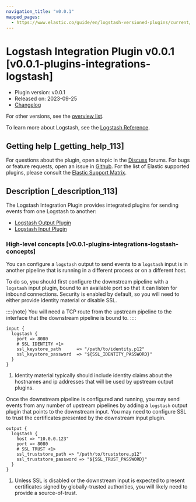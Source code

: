 ```yaml
---
navigation_title: "v0.0.1"
mapped_pages:
  - https://www.elastic.co/guide/en/logstash-versioned-plugins/current/v0.0.1-plugins-integrations-logstash.html
---
```


# Logstash Integration Plugin v0.0.1 [v0.0.1-plugins-integrations-logstash]


* Plugin version: v0.0.1
* Released on: 2023-09-25
* [Changelog](https://github.com/logstash-plugins/logstash-integration-logstash/blob/v0.0.1/CHANGELOG.md)

For other versions, see the [overview list](integration-logstash-index.md).

To learn more about Logstash, see the [Logstash Reference](logstash://reference/index.md).

## Getting help [_getting_help_113]

For questions about the plugin, open a topic in the [Discuss](http://discuss.elastic.co) forums. For bugs or feature requests, open an issue in [Github](https://github.com/logstash-plugins/logstash-integration-logstash). For the list of Elastic supported plugins, please consult the [Elastic Support Matrix](https://www.elastic.co/support/matrix#matrix_logstash_plugins).


## Description [_description_113]

The Logstash Integration Plugin provides integrated plugins for sending events from one Logstash to another:

* [Logstash Output Plugin](/lsr/plugins-outputs-logstash.md)
* [Logstash Input Plugin](/lsr/plugins-inputs-logstash.md)

### High-level concepts [v0.0.1-plugins-integrations-logstash-concepts]

You can configure a `logstash` output to send events to a `logstash` input is in another pipeline that is running in a different process or on a different host.

To do so, you should first configure the downstream pipeline with a `logstash` input plugin, bound to an available port so that it can listen for inbound connections. Security is enabled by default, so you will need to either provide identity material or disable SSL.

::::{note}
You will need a TCP route from the upstream pipeline to the interface that the downstream pipeline is bound to.
::::


```shell
input {
  logstash {
    port => 8080
    # SSL IDENTITY <1>
    ssl_keystore_path      => "/path/to/identity.p12"
    ssl_keystore_password  => "${SSL_IDENTITY_PASSWORD}"
  }
}
```

1. Identity material typically should include identity claims about the hostnames and ip addresses that will be used by upstream output plugins.


Once the downstream pipeline is configured and running, you may send events from any number of upstream pipelines by adding a `logstash` output plugin that points to the downstream input. You may need to configure SSL to trust the certificates presented by the downstream input plugin.

```shell
output {
  logstash {
    host => "10.0.0.123"
    port => 8080
    # SSL TRUST <1>
    ssl_truststore_path => "/path/to/truststore.p12"
    ssl_truststore_password => "${SSL_TRUST_PASSWORD}"
  }
}
```

1. Unless SSL is disabled or the downstream input is expected to present certificates signed by globally-trusted authorities, you will likely need to provide a source-of-trust.




